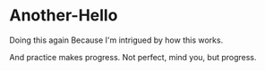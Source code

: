 # Another-Hello
Doing this again
Because I'm intrigued by how this works.

And practice makes progress. Not perfect, mind you, but progress. 
